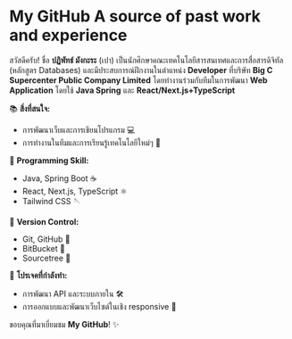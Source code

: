 # My GitHub A source of past work and experience

สวัสดีครับ! ชื่อ **ปฏิพัทธ์ มังกะระ** (เปา) เป็นนักศึกษาคณะเทคโนโลยีสารสนเทศและการสื่อสารดิจิทัล (หลักสูตร Databases) และมีประสบการณ์ฝึกงานในตำแหน่ง **Developer** ที่บริษัท **Big C Supercenter Public Company Limited** โดยทำงานร่วมกับทีมในการพัฒนา **Web Application** โดยใช้ **Java Spring** และ **React/Next.js+TypeScript**

📚 **สิ่งที่สนใจ:**
- การพัฒนาเว็บและการเขียนโปรแกรม 💻
- การทำงานในทีมและการเรียนรู้เทคโนโลยีใหม่ๆ 🌱

🔧 **Programming Skill:**
- Java, Spring Boot ☕️
- React, Next.js, TypeScript ⚛️
- Tailwind CSS 🪡

🔧 **Version Control:**
- Git, GitHub 🐙
- BitBucket 🐳
- Sourcetree 🌳

🚀 **โปรเจคที่กำลังทำ:**
- การพัฒนา API และระบบภายใน 🛠️
- การออกแบบและพัฒนาเว็บไซต์ในเชิง responsive 📱

ขอบคุณที่มาเยี่ยมชม **My GitHub**! ✨
